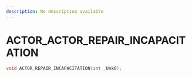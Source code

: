 ```yaml
---
description: No description available 
---
```


# ACTOR\_ACTOR_REPAIR_INCAPACITATION

```cpp
void ACTOR_REPAIR_INCAPACITATION(int _Unk0);
```